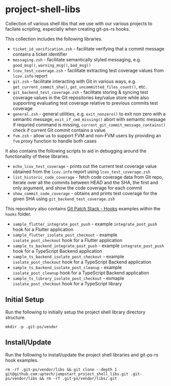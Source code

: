# project-shell-libs

Collection of various shell libs that we use with our various projects to facilate scripting, especially when creating git-ps-rs hooks.

This collection includes the following libraries.

* `ticket_id_verification.zsh` - facilitate verifying that a commit message contains a ticket identifier
* `messaging.zsh` - facilitate semantically styled messaging, e.g. `good_msg()`, `warning_msg()`, `bad_msg()`
* `lcov_test_coverage.zsh` - facilitate extracting test coverage values from `lcov.info` report
* `git.zsh` - facilitate interacting with Git in various ways, e.g. `get_current_commit_sha()`, `get_uncommitted_files_count()`, etc.
* `git_backend_test_coverage.zsh` - facilitate storing & syncing test coverage values in the Git repositories key/value store while also supporting evaluating test coverage relative to previous commits test coverage
* `general.zsh` - general utilities, e.g. `exit_nonzero()` to exit non zero with a semantic message, `exit_if_cmd_missing()` abort with semantic message if requried command is missing, `current_git_commit_message_contains()` check if current Git commit contains a value
* `fvm.zsh` - allow us to support FVM and non-FVM users by providing an `fvm` proxy function to handle both cases

It also contains the following scripts to aid in debugging around the functionality of these libraries.

* `echo_lcov_test_coverage` - prints out the current test coverage value obtained from the `lcov.info` report using `lcov_test_coverage.zsh`
* `list_historic_code_coverage` - fetch code coverage data from Git repo, iterate over all the commits between HEAD and the SHA, the first and only argument, and show the code coverage for each commit
* `show_commit_code_coverage` - obtains and prints test coverage for the given SHA using `git_backend_test_coverage.zsh`

This repository also contains [Git Patch Stack - Hooks](https://book.git-ps.sh/tool/hooks.html) examples within the `hooks` folder.

* `sample_flutter_integrate_post_push` - example `integrate_post_push` hook for a Flutter application
* `sample_flutter_isolate_post_checkout` - example `isolate_post_checkout` hook for a Flutter application
* `sample_ts_backend_integrate_post_push` - example `integrate_post_push` hook for a TypeScript Backend application
* `sample_ts_backend_isolate_post_checkout` - example `isolate_post_checkout` hook for a TypeScript Backend application
* `sample_ts_backend_isolate_post_cleanup` - example `isolate_post_cleanup` hook for a TypeScript Backend application
* `sample_ts_library_isolate_post_checkout` - exmaple `isolate_post_checkout` hook for a TypeScript library

## Initial Setup

Run the following to initially setup the project shell library directory structure.

```
mkdir -p .git-ps/vendor
```

## Install/Update

Run the following to install/update the project shell libraries and git-ps-rs hook examples.

```
rm -rf .git-ps/vendor/libs && git clone --depth 1 git@github.com:uptech/jumpstart_project_shell_libs.git .git-ps/vendor/libs && rm -rf .git-ps/vendor/libs/.git
```
